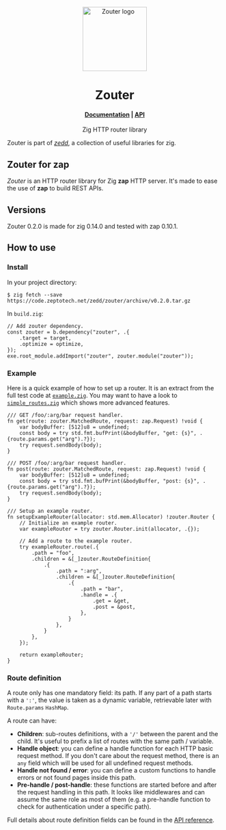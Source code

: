 <p align="center">
	<a href="https://code.zeptotech.net/zedd/zouter">
		<picture>
			<img alt="Zouter logo" width="150" src="https://code.zeptotech.net/zedd/zouter/raw/branch/main/logo.svg" />
		</picture>
	</a>
</p>

<h1 align="center">
	Zouter
</h1>

<h4 align="center">
	<a href="https://code.zeptotech.net/zedd/zouter">Documentation</a>
|
	<a href="https://zedd.zeptotech.net/zouter/api">API</a>
</h4>

<p align="center">
	Zig HTTP router library
</p>

Zouter is part of [_zedd_](https://code.zeptotech.net/zedd), a collection of useful libraries for zig.

## Zouter for zap

_Zouter_ is an HTTP router library for Zig **zap** HTTP server. It's made to ease the use of **zap** to build REST APIs.

## Versions

Zouter 0.2.0 is made for zig 0.14.0 and tested with zap 0.10.1.

## How to use

### Install

In your project directory:

```shell
$ zig fetch --save https://code.zeptotech.net/zedd/zouter/archive/v0.2.0.tar.gz
```

In `build.zig`:

```zig
// Add zouter dependency.
const zouter = b.dependency("zouter", .{
	.target = target,
	.optimize = optimize,
});
exe.root_module.addImport("zouter", zouter.module("zouter"));
```

### Example

Here is a quick example of how to set up a router. It is an extract from the full test code at [`example.zig`](https://code.zeptotech.net/zedd/zouter/src/branch/main/tests/example.zig). You may want to have a look to [`simple_routes.zig`](https://code.zeptotech.net/zedd/zouter/src/branch/main/tests/simple_routes.zig) which shows more advanced features.

```zig
/// GET /foo/:arg/bar request handler.
fn get(route: zouter.MatchedRoute, request: zap.Request) !void {
	var bodyBuffer: [512]u8 = undefined;
	const body = try std.fmt.bufPrint(&bodyBuffer, "get: {s}", .{route.params.get("arg").?});
	try request.sendBody(body);
}

/// POST /foo/:arg/bar request handler.
fn post(route: zouter.MatchedRoute, request: zap.Request) !void {
	var bodyBuffer: [512]u8 = undefined;
	const body = try std.fmt.bufPrint(&bodyBuffer, "post: {s}", .{route.params.get("arg").?});
	try request.sendBody(body);
}

/// Setup an example router.
fn setupExampleRouter(allocator: std.mem.Allocator) !zouter.Router {
	// Initialize an example router.
	var exampleRouter = try zouter.Router.init(allocator, .{});

	// Add a route to the example router.
	try exampleRouter.route(.{
		.path = "foo",
		.children = &[_]zouter.RouteDefinition{
			.{
				.path = ":arg",
				.children = &[_]zouter.RouteDefinition{
					.{
						.path = "bar",
						.handle = .{
							.get = &get,
							.post = &post,
						},
					}
				},
			}
		},
	});

	return exampleRouter;
}
```

### Route definition

A route only has one mandatory field: its path. If any part of a path starts with a `':'`, the value is taken as a dynamic variable, retrievable later with `Route.params` `HashMap`.

A route can have:

- **Children**: sub-routes definitions, with a `'/'` between the parent and the child. It's useful to prefix a list of routes with the same path / variable.
- **Handle object**: you can define a handle function for each HTTP basic request method. If you don't care about the request method, there is an `any` field which will be used for all undefined request methods.
- **Handle not found / error**: you can define a custom functions to handle errors or not found pages inside this path.
- **Pre-handle / post-handle**: these functions are started before and after the request handling in this path. It looks like middlewares and can assume the same role as most of them (e.g. a pre-handle function to check for authentication under a specific path).

Full details about route definition fields can be found in the [API reference](https://zedd.zeptotech.net/zouter/api).
